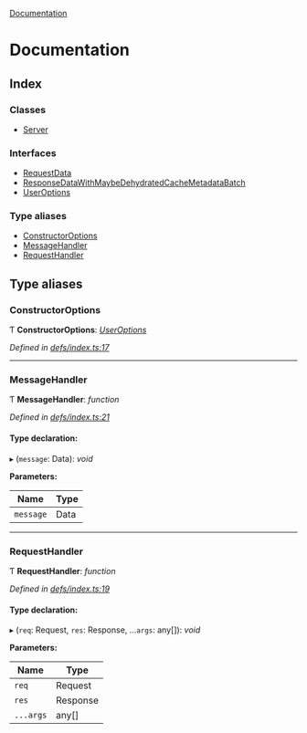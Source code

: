 [Documentation](README.md)

# Documentation

## Index

### Classes

* [Server](classes/server.md)

### Interfaces

* [RequestData](interfaces/requestdata.md)
* [ResponseDataWithMaybeDehydratedCacheMetadataBatch](interfaces/responsedatawithmaybedehydratedcachemetadatabatch.md)
* [UserOptions](interfaces/useroptions.md)

### Type aliases

* [ConstructorOptions](README.md#constructoroptions)
* [MessageHandler](README.md#messagehandler)
* [RequestHandler](README.md#requesthandler)

## Type aliases

###  ConstructorOptions

Ƭ **ConstructorOptions**: *[UserOptions](interfaces/useroptions.md)*

*Defined in [defs/index.ts:17](https://github.com/badbatch/graphql-box/blob/7974018/packages/server/src/defs/index.ts#L17)*

___

###  MessageHandler

Ƭ **MessageHandler**: *function*

*Defined in [defs/index.ts:21](https://github.com/badbatch/graphql-box/blob/7974018/packages/server/src/defs/index.ts#L21)*

#### Type declaration:

▸ (`message`: Data): *void*

**Parameters:**

Name | Type |
------ | ------ |
`message` | Data |

___

###  RequestHandler

Ƭ **RequestHandler**: *function*

*Defined in [defs/index.ts:19](https://github.com/badbatch/graphql-box/blob/7974018/packages/server/src/defs/index.ts#L19)*

#### Type declaration:

▸ (`req`: Request, `res`: Response, ...`args`: any[]): *void*

**Parameters:**

Name | Type |
------ | ------ |
`req` | Request |
`res` | Response |
`...args` | any[] |
